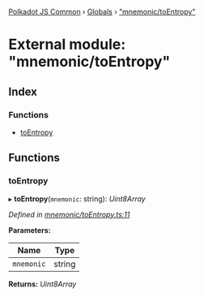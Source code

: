 [Polkadot JS Common](../README.md) › [Globals](../globals.md) › ["mnemonic/toEntropy"](_mnemonic_toentropy_.md)

# External module: "mnemonic/toEntropy"

## Index

### Functions

* [toEntropy](_mnemonic_toentropy_.md#toentropy)

## Functions

###  toEntropy

▸ **toEntropy**(`mnemonic`: string): *Uint8Array*

*Defined in [mnemonic/toEntropy.ts:11](https://github.com/polkadot-js/common/blob/6194660b/packages/util-crypto/src/mnemonic/toEntropy.ts#L11)*

**Parameters:**

Name | Type |
------ | ------ |
`mnemonic` | string |

**Returns:** *Uint8Array*
